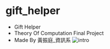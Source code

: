 # gift_helper
* Gift Helper
* Theory Of Computation Final Project
* Made By 黃振庭_資訊系
![intro](https://user-images.githubusercontent.com/80451062/208595544-2469f7fe-71ff-4ed1-a74b-24a852eff9ad.jpg)
